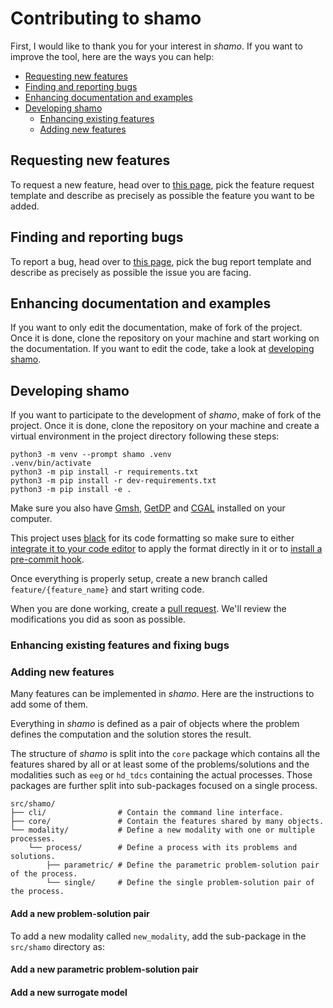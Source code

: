 # Contributing to shamo

First, I would like to thank you for your interest in *shamo*. If you want to improve the tool, here are the ways you can help:
- [Requesting new features](#requesting-new-features)
- [Finding and reporting bugs](#finding-and-reporting-bugs)
- [Enhancing documentation and examples](enhancing-documentation-and-examples)
- [Developing shamo](#developing-shamo)
    - [Enhancing existing features](#enhancing-existing-features-and-fixing-bugs)
    - [Adding new features](#adding-new-features)

## Requesting new features

To request a new feature, head over to [this page](https://github.com/CyclotronResearchCentre/shamo/issues/new), pick the feature request template and describe as precisely as possible the feature you want to be added.

## Finding and reporting bugs

To report a bug, head over to [this page](https://github.com/CyclotronResearchCentre/shamo/issues/new), pick the bug report template and describe as precisely as possible the issue you are facing.

## Enhancing documentation and examples

If you want to only edit the documentation, make of fork of the project. Once it is done, clone the repository on your machine and start working on the documentation. If you want to edit the code, take a look at [developing shamo](#developing-shamo).

## Developing shamo

If you want to participate to the development of *shamo*, make of fork of the project. Once it is done, clone the repository on your machine and create a virtual environment in the project directory following these steps:

```shell
python3 -m venv --prompt shamo .venv
.venv/bin/activate
python3 -m pip install -r requirements.txt
python3 -m pip install -r dev-requirements.txt
python3 -m pip install -e .
```

Make sure you also have [Gmsh](https://gmsh.info/#Download), [GetDP](https://getdp.info/#Download) and [CGAL](https://www.cgal.org/download.html) installed on your computer.

This project uses [black](https://black.readthedocs.io/en/stable/index.html) for its code formatting so make sure to either [integrate it to your code editor](https://black.readthedocs.io/en/stable/editor_integration.html) to apply the format directly in it or to [install a pre-commit hook](https://black.readthedocs.io/en/stable/version_control_integration.html).

Once everything is properly setup, create a new branch called `feature/{feature_name}` and start writing code.

When you are done working, create a [pull request](https://github.com/CyclotronResearchCentre/shamo/pulls). We'll review the modifications you did as soon as possible.

### Enhancing existing features and fixing bugs

<!-- TODO: Add documentation about how to propose bug fixes and features enhancements. -->

### Adding new features

Many features can be implemented in *shamo*. Here are the instructions to add some of them.

Everything in *shamo* is defined as a pair of objects where the problem defines the computation and the solution stores the result.

The structure of *shamo* is split into the `core` package which contains all the features shared by all or at least some of the problems/solutions and the modalities such as `eeg` or `hd_tdcs` containing the actual processes. Those packages are further split into sub-packages focused on a single process.
```shell
src/shamo/
├── cli/                # Contain the command line interface.
├── core/               # Contain the features shared by many objects.
└── modality/           # Define a new modality with one or multiple processes.
    └── process/        # Define a process with its problems and solutions.
        ├── parametric/ # Define the parametric problem-solution pair of the process.
        └── single/     # Define the single problem-solution pair of the process.
```

#### Add a new problem-solution pair

To add a new modality called `new_modality`, add the sub-package in the `src/shamo` directory as:

#### Add a new parametric problem-solution pair

#### Add a new surrogate model
